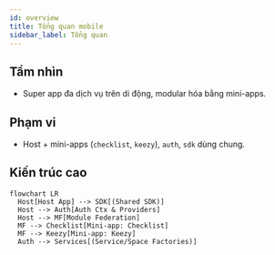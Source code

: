 ```yaml
---
id: overview
title: Tổng quan mobile
sidebar_label: Tổng quan
---
```


## Tầm nhìn

- Super app đa dịch vụ trên di động, modular hóa bằng mini-apps.

## Phạm vi

- Host + mini-apps (`checklist`, `keezy`), `auth`, `sdk` dùng chung.

## Kiến trúc cao

```mermaid
flowchart LR
  Host[Host App] --> SDK[(Shared SDK)]
  Host --> Auth[Auth Ctx & Providers]
  Host --> MF[Module Federation]
  MF --> Checklist[Mini-app: Checklist]
  MF --> Keezy[Mini-app: Keezy]
  Auth --> Services[(Service/Space Factories)]
```

